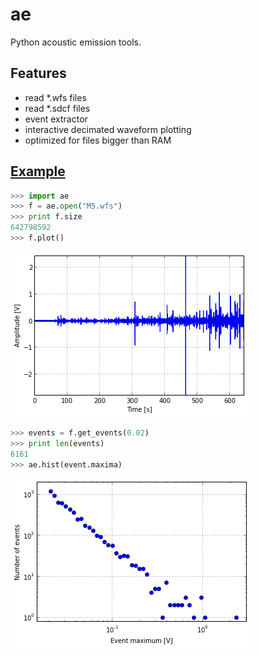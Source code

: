 ae
==

Python acoustic emission tools.

Features
--------

* read *.wfs files
* read *.sdcf files
* event extractor
* interactive decimated waveform plotting
* optimized for files bigger than RAM

[Example](http://nbviewer.ipython.org/github/jove1/ae/blob/master/doc/example.ipynb)
------------------------------------------------------------------------------------

```python
>>> import ae
>>> f = ae.open("M5.wfs")
>>> print f.size
642798592
>>> f.plot()
```
![Graph](doc/view.png)
```python
>>> events = f.get_events(0.02)
>>> print len(events)
6161
>>> ae.hist(event.maxima)
```
![Graph](doc/hist.png)

